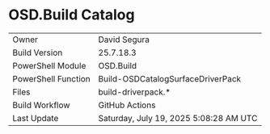 ﻿# OSD.Build Catalog

| | |
|-|-|
| Owner | David Segura |
| Build Version | 25.7.18.3 |
| PowerShell Module | OSD.Build |
| PowerShell Function | Build-OSDCatalogSurfaceDriverPack |
| Files | build-driverpack.* |
| Build Workflow | GitHub Actions |
| Last Update | Saturday, July 19, 2025 5:08:28 AM UTC |

